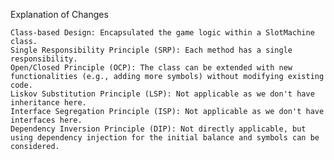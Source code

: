 Explanation of Changes

    Class-based Design: Encapsulated the game logic within a SlotMachine class.
    Single Responsibility Principle (SRP): Each method has a single responsibility.
    Open/Closed Principle (OCP): The class can be extended with new functionalities (e.g., adding more symbols) without modifying existing code.
    Liskov Substitution Principle (LSP): Not applicable as we don't have inheritance here.
    Interface Segregation Principle (ISP): Not applicable as we don't have interfaces here.
    Dependency Inversion Principle (DIP): Not directly applicable, but using dependency injection for the initial balance and symbols can be considered.
